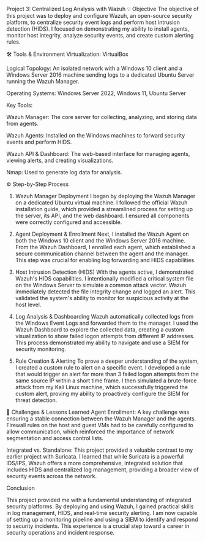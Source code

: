 Project 3: Centralized Log Analysis with Wazuh
💡 Objective
The objective of this project was to deploy and configure Wazuh, an open-source security platform, to centralize security event logs and perform host intrusion detection (HIDS). I focused on demonstrating my ability to install agents, monitor host integrity, analyze security events, and create custom alerting rules.

🛠️ Tools & Environment
Virtualization: VirtualBox

Logical Topology: An isolated network with a Windows 10 client and a Windows Server 2016 machine sending logs to a dedicated Ubuntu Server running the Wazuh Manager.

Operating Systems: Windows Server 2022, Windows 11, Ubuntu Server

Key Tools:

Wazuh Manager: The core server for collecting, analyzing, and storing data from agents.

Wazuh Agents: Installed on the Windows machines to forward security events and perform HIDS.

Wazuh API & Dashboard: The web-based interface for managing agents, viewing alerts, and creating visualizations.

Nmap: Used to generate log data for analysis.

⚙️ Step-by-Step Process
1. Wazuh Manager Deployment
I began by deploying the Wazuh Manager on a dedicated Ubuntu virtual machine. I followed the official Wazuh installation guide, which provided a streamlined process for setting up the server, its API, and the web dashboard. I ensured all components were correctly configured and accessible.

2. Agent Deployment & Enrollment
Next, I installed the Wazuh Agent on both the Windows 10 client and the Windows Server 2016 machine. From the Wazuh Dashboard, I enrolled each agent, which established a secure communication channel between the agent and the manager. This step was crucial for enabling log forwarding and HIDS capabilities.

3. Host Intrusion Detection (HIDS)
With the agents active, I demonstrated Wazuh's HIDS capabilities. I intentionally modified a critical system file on the Windows Server to simulate a common attack vector. Wazuh immediately detected the file integrity change and logged an alert. This validated the system's ability to monitor for suspicious activity at the host level.

4. Log Analysis & Dashboarding
Wazuh automatically collected logs from the Windows Event Logs and forwarded them to the manager. I used the Wazuh Dashboard to explore the collected data, creating a custom visualization to show failed logon attempts from different IP addresses. This process demonstrated my ability to navigate and use a SIEM for security monitoring.

5. Rule Creation & Alerting
To prove a deeper understanding of the system, I created a custom rule to alert on a specific event. I developed a rule that would trigger an alert for more than 3 failed logon attempts from the same source IP within a short time frame. I then simulated a brute-force attack from my Kali Linux machine, which successfully triggered the custom alert, proving my ability to proactively configure the SIEM for threat detection.

🧠 Challenges & Lessons Learned
Agent Enrollment: A key challenge was ensuring a stable connection between the Wazuh Manager and the agents. Firewall rules on the host and guest VMs had to be carefully configured to allow communication, which reinforced the importance of network segmentation and access control lists.

Integrated vs. Standalone: This project provided a valuable contrast to my earlier project with Suricata. I learned that while Suricata is a powerful IDS/IPS, Wazuh offers a more comprehensive, integrated solution that includes HIDS and centralized log management, providing a broader view of security events across the network.

Conclusion

This project provided me with a fundamental understanding of integrated security platforms. By deploying and using Wazuh, I gained practical skills in log management, HIDS, and real-time security alerting. I am now capable of setting up a monitoring pipeline and using a SIEM to identify and respond to security incidents. This experience is a crucial step toward a career in security operations and incident response.

